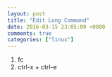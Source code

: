 ```yaml
---
layout: post
title: "Edit Long Command"
date: 2016-03-15 23:05:09 +0800
comments: true
categories: ["linux"]
---
```



<!-- more -->


1. fc
2. ctrl-x + ctrl-e
